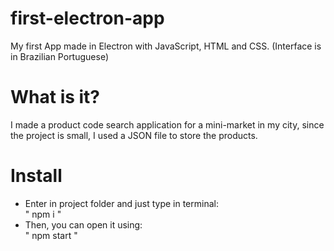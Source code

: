 # first-electron-app
My first App made in Electron with JavaScript, HTML and CSS. (Interface is in Brazilian Portuguese)

# What is it?
I made a product code search application for a mini-market in my city, since the project is small, I used a JSON file to store the products.
# Install
- Enter in project folder and just type in terminal:  
" npm i "  
- Then, you can open it using:  
" npm start "
